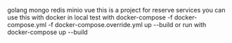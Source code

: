 golang mongo redis minio vue
this is a project for reserve services
you can use this with docker in local
test with 
docker-compose -f docker-compose.yml -f docker-compose.override.yml up --build
or run with
docker-compose up --build
